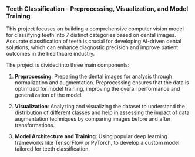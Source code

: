 ### Teeth Classification - Preprocessing, Visualization, and Model Training

This project focuses on building a comprehensive computer vision model for classifying teeth into 7 distinct categories based on dental images. Accurate classification of teeth is crucial for developing AI-driven dental solutions, which can enhance diagnostic precision and improve patient outcomes in the healthcare industry. 

The project is divided into three main components:

1. **Preprocessing**: Preparing the dental images for analysis through normalization and augmentation. Preprocessing ensures that the data is optimized for model training, improving the overall performance and generalization of the model.

2. **Visualization**: Analyzing and visualizing the dataset to understand the distribution of different classes and  help in assessing the impact of data augmentation techniques by comparing images before and after transformations.

3. **Model Architecture and Training**: Using popular deep learning frameworks like TensorFlow or PyTorch, to develop a custom model tailored for teeth classification. 
